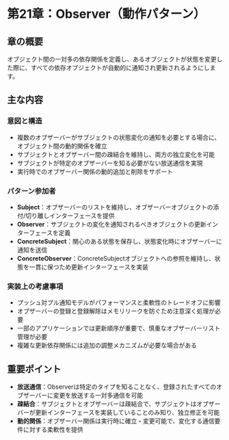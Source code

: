 # 第21章：Observer（動作パターン）

## 章の概要
オブジェクト間の一対多の依存関係を定義し、あるオブジェクトが状態を変更した際に、すべての依存オブジェクトが自動的に通知され更新されるようにします。

## 主な内容

### 意図と構造
- 複数のオブザーバーがサブジェクトの状態変化の通知を必要とする場合に、オブジェクト間の動的関係を確立
- サブジェクトとオブザーバー間の疎結合を維持し、両方の独立変化を可能
- サブジェクトが特定のオブザーバーを知る必要がない放送通信を実現
- 実行時でのオブザーバー関係の動的追加と削除をサポート

### パターン参加者
- **Subject**：オブザーバーのリストを維持し、オブザーバーオブジェクトの添付/切り離しインターフェースを提供
- **Observer**：サブジェクトの変化を通知されるべきオブジェクトの更新インターフェースを定義
- **ConcreteSubject**：関心のある状態を保存し、状態変化時にオブザーバーに通知を送信
- **ConcreteObserver**：ConcreteSubjectオブジェクトへの参照を維持し、状態を一貫に保つため更新インターフェースを実装

### 実装上の考慮事項
- プッシュ対プル通知モデルがパフォーマンスと柔軟性のトレードオフに影響
- オブザーバーの登録と登録解除はメモリリークを防ぐため注意深く処理が必要
- 一部のアプリケーションでは更新順序が重要で、慎重なオブザーバーリスト管理が必要
- 複雑な更新依存関係には追加の調整メカニズムが必要な場合がある

## 重要ポイント
- **放送通信**：Observerは特定のタイプを知ることなく、登録されたすべてのオブザーバーに変更を放送する一対多通信を可能
- **疎結合**：サブジェクトとオブザーバーは疎結合で、サブジェクトはオブザーバーが更新インターフェースを実装していることのみ知り、独立修正を可能
- **動的関係**：オブザーバー関係は実行時に確立・変更可能で、変化する通信要件に対する柔軟性を提供